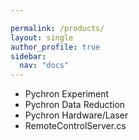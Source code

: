 ```yaml
---

permalink: /products/
layout: single
author_profile: true
sidebar:
  nav: "docs"
---
```


- Pychron Experiment
- Pychron Data Reduction
- Pychron Hardware/Laser
- RemoteControlServer.cs